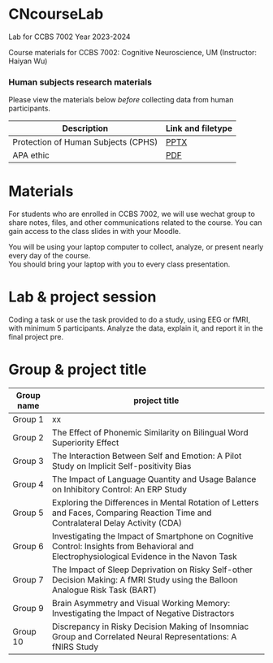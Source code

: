 # CNcourseLab
Lab for  CCBS 7002
Year 2023-2024

Course materials for CCBS 7002:  Cognitive Neuroscience, UM (Instructor: Haiyan Wu)


### Human subjects research materials

Please view the materials below *before* collecting data from human participants.

| Description | Link and filetype |
|-------------|-------------------|
| Protection of Human Subjects (CPHS) | [PPTX](https://github.com/ContextLab/experimental-psychology/raw/main/slides/CPHS_presentation.pptx) |
| APA ethic | [PDF](https://github.com/haiyan0305/CNcourseLab/blob/main/%E9%99%84%E4%BB%B6%201%20%E3%80%8AAPA%20%E9%81%93%E5%BE%B7%E5%87%86%E5%88%99%EF%BC%882002%EF%BC%89%E3%80%8B%20.pdf) |



# Materials

For  students who are enrolled in CCBS 7002, we will use wechat group to share notes, files, and other communications related to the course.  You can gain access to the class slides in with your Moodle.

You will be using your laptop computer to collect, analyze, or present nearly every day of the course.  
You should bring your laptop with you to every class presentation.


# Lab & project session

Coding a task or use the task provided to do a study, using EEG or fMRI, with minimum 5 participants. Analyze the data, explain it, and report it in the final project pre.


# Group & project title

| Group name | project title |
|-------------|-------------------|
| Group 1 | xx |
| Group 2 | The Effect of Phonemic Similarity on Bilingual Word Superiority Effect |
| Group 3 | The Interaction Between Self and Emotion: A Pilot Study on Implicit Self-positivity Bias |
| Group 4 | The Impact of Language Quantity and Usage Balance on Inhibitory Control: An ERP Study |
| Group 5 | Exploring the Differences in Mental Rotation of Letters and Faces, Comparing Reaction Time and Contralateral Delay Activity (CDA) |
| Group 6 | Investigating the Impact of Smartphone on  Cognitive Control: Insights from Behavioral and Electrophysiological Evidence in the Navon Task​ |
| Group 7 | The Impact of Sleep Deprivation on Risky Self-other Decision Making: A fMRI Study using the Balloon Analogue Risk Task (BART)
| Group 9 | Brain Asymmetry and Visual Working Memory: Investigating the Impact of Negative Distractors |
| Group 10 | Discrepancy in Risky Decision Making of Insomniac Group and Correlated Neural Representations: A fNIRS Study

